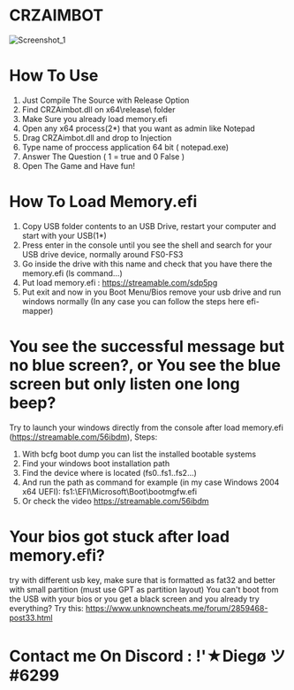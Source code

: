 # CRZAIMBOT
![Screenshot_1](https://user-images.githubusercontent.com/43528203/104972749-3edea300-5a25-11eb-82e4-2ff7d85e9937.png)

# How To Use
1. Just Compile The Source with Release Option
2. Find CRZAimbot.dll on x64\release\ folder
3. Make Sure you already load memory.efi
4. Open any x64 process(2*) that you want as admin like Notepad
5. Drag CRZAimbot.dll and drop to Injection
6. Type name of proccess application 64 bit ( notepad.exe)
7. Answer The Question ( 1 = true and 0 False )
8. Open The Game and Have fun!

# How To Load Memory.efi
1. Copy USB folder contents to an USB Drive, restart your computer and start with your USB(1*)
2. Press enter in the console until you see the shell and search for your USB drive device, normally around FS0-FS3
3. Go inside the drive with this name and check that you have there the memory.efi (ls command...)
4. Put load memory.efi  : https://streamable.com/sdp5pg
5. Put exit and now in you Boot Menu/Bios remove your usb drive and run windows normally (In any case you can follow the steps here efi-mapper)

# You see the successful message but no blue screen?, or You see the blue screen but only listen one long beep?
Try to launch your windows directly from the console after load memory.efi (https://streamable.com/56ibdm), Steps:
1. With bcfg boot dump you can list the installed bootable systems
2. Find your windows boot installation path
3. Find the device where is located (fs0..fs1..fs2...)
4. And run the path as command for example (in my case Windows 2004 x64 UEFI): fs1:\EFI\Microsoft\Boot\bootmgfw.efi
5. Or check the video https://streamable.com/56ibdm

# Your bios got stuck after load memory.efi?
try with different usb key, make sure that is formatted as fat32 and better with small partition (must use GPT as partition layout)
You can't boot from the USB with your bios or you get a black screen and you already try everything? Try this:
https://www.unknowncheats.me/forum/2859468-post33.html

# Contact me On Discord : !'★Diegø ツ#6299
